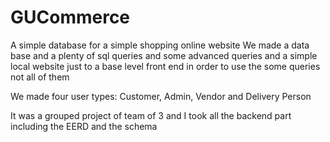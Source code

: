 # GUCommerce
A simple database for a simple shopping online website
We made a data base and a plenty of sql queries and some advanced queries and a simple local website just to a base level front end
in order to use the some queries not all of them 


We made four user types:
  Customer, Admin, Vendor and Delivery Person

It was a grouped project of team of 3 and I took all the backend part including the EERD and the schema
